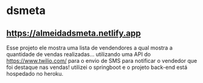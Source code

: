 # dsmeta

## https://almeidadsmeta.netlify.app

Esse projeto ele mostra uma lista de vendendores a qual mostra a quantidade de vendas realizadas...
utilizando uma API do https://www.twilio.com/ para o envio de SMS para notificar o vendedor que foi destaque nas vendas!
utilizei o springboot e o projeto back-end está hospedado no heroku.
